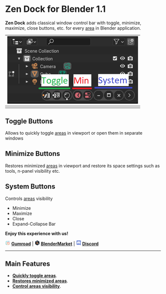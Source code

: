 # Zen Dock for Blender 1.1

**Zen Dock** adds classical window control bar with toggle, minimize, maximize, close buttons, etc. for every [area](https://docs.blender.org/manual/en/latest/interface/window_system/areas.html) in Blender application.

| ![](img/screen/preview.png) |
|---|
| |

## Toggle Buttons
Allows to quickly toggle [areas](https://docs.blender.org/manual/en/latest/interface/window_system/areas.html) in viewport or open them in separate windows


## Minimize Buttons
Restores minimized [areas](https://docs.blender.org/manual/en/latest/interface/window_system/areas.html) in viewport and restore its space settings such as tools, n-panel visibility etc.


## System Buttons
Controls [areas](https://docs.blender.org/manual/en/latest/interface/window_system/areas.html) visibility

- Minimize
- Maximize
- Close
- Expand-Collapse Bar

**Enjoy this experience with us!**

![Gumroad](img/icons/services/gumroad-16.png) [**Gumroad**](https://sergeytyapkin.gumroad.com/l/zensets) | ![BlenderMarket](img/icons/services/blendermarket-16.png) [**BlenderMarket**](https://www.blendermarket.com/products/zen-sets) | ![Discord](img/icons/services/discord-16.png) [**Discord**](https://discord.gg/wGpFeME)

<!-- blank line -->
----
<!-- blank line -->
## Main Features

- [**Quickly toggle areas**](toggle.md).
- [**Restores minimized areas**](min_restore.md).
- [**Control areas visibility**](system.md).
